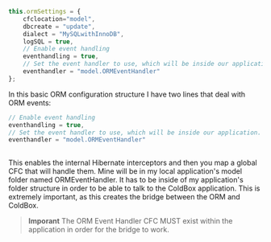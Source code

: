 ```javascript
this.ormSettings = {
    cfclocation="model",
    dbcreate = "update",
    dialect = "MySQLwithInnoDB",
    logSQL = true,
    // Enable event handling
    eventhandling = true,
    // Set the event handler to use, which will be inside our application.
    eventhandler = "model.ORMEventHandler"
};
```

In this basic ORM configuration structure I have two lines that deal with ORM events:

```javascript
// Enable event handling
eventhandling = true,
// Set the event handler to use, which will be inside our application.
eventhandler = "model.ORMEventHandler"
            
```

This enables the internal Hibernate interceptors and then you map a global CFC that will handle them. Mine will be in my local application's model folder named ORMEventHandler. It has to be inside of my application's folder structure in order to be able to talk to the ColdBox application. This is extremely important, as this creates the bridge between the ORM and ColdBox.

> **Imporant** The ORM Event Handler CFC MUST exist within the application in order for the bridge to work. 